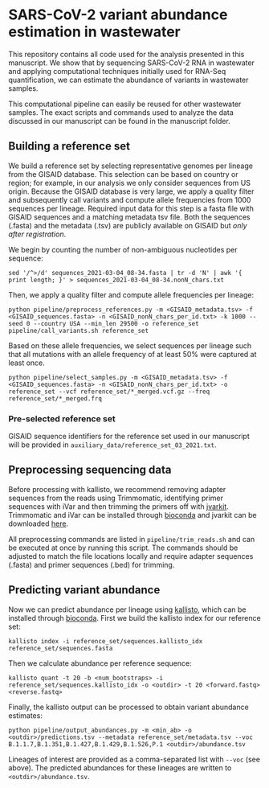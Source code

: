 # SARS-CoV-2 variant abundance estimation in wastewater

This repository contains all code used for the analysis presented in this
manuscript. We show that by sequencing SARS-CoV-2 RNA in wastewater and applying
computational techniques initially used for RNA-Seq quantification, we can
estimate the abundance of variants in wastewater samples.

This computational pipeline can easily be reused for other wastewater samples.
The exact scripts and commands used to analyze the data discussed in our
manuscript can be found in the manuscript folder.


## Building a reference set
We build a reference set by selecting representative genomes per lineage from
the GISAID database. This selection can be based on country or region; for
example, in our analysis we only consider sequences from US origin. Because the
GISAID database is very large, we apply a quality filter and subsequently
call variants and compute allele frequencies from 1000 sequences per lineage.
Required input data for this step is a fasta file with GISAID sequences and a
matching metadata tsv file. Both the sequences (.fasta) and the metadata (.tsv)
are publicly available on GISAID but *only after registration*.

We begin by counting the number of non-ambiguous
nucleotides per sequence:

    sed '/^>/d' sequences_2021-03-04_08-34.fasta | tr -d 'N' | awk '{ print length; }' > sequences_2021-03-04_08-34.nonN_chars.txt

Then, we apply a quality filter and compute allele frequencies per lineage:

    python pipeline/preprocess_references.py -m <GISAID_metadata.tsv> -f <GISAID_sequences.fasta> -n <GISAID_nonN_chars_per_id.txt> -k 1000 --seed 0 --country USA --min_len 29500 -o reference_set   
    pipeline/call_variants.sh reference_set

Based on these allele frequencies, we select sequences per lineage such that all
mutations with an allele frequency of at least 50% were captured at least once.

    python pipeline/select_samples.py -m <GISAID_metadata.tsv> -f <GISAID_sequences.fasta> -n <GISAID_nonN_chars_per_id.txt> -o reference_set --vcf reference_set/*_merged.vcf.gz --freq reference_set/*_merged.frq

### Pre-selected reference set
GISAID sequence identifiers for the reference set used in our manuscript will be
provided in `auxiliary_data/reference_set_03_2021.txt`.


## Preprocessing sequencing data
Before processing with kallisto, we recommend removing adapter sequences from
the reads using Trimmomatic, identifying primer sequences with iVar and then
trimming the primers off with [jvarkit](http://lindenb.github.io/jvarkit/Biostar84452).
Trimmomatic and iVar can be installed through [bioconda](http://bioconda.github.io)
and jvarkit can be downloaded [here](http://lindenb.github.io/jvarkit/Biostar84452).

All preprocessing commands are listed in `pipeline/trim_reads.sh` and can be
executed at once by running this script. The commands should be adjusted to
match the file locations locally and require adapter sequences (.fasta) and
primer sequences (.bed) for trimming.

## Predicting variant abundance
Now we can predict abundance per lineage using
[kallisto](https://pachterlab.github.io/kallisto/about), which can be
installed through [bioconda](http://bioconda.github.io).
First we build the kallisto index for our reference set:

    kallisto index -i reference_set/sequences.kallisto_idx reference_set/sequences.fasta

Then we calculate abundance per reference sequence:

    kallisto quant -t 20 -b <num_bootstraps> -i reference_set/sequences.kallisto_idx -o <outdir> -t 20 <forward.fastq> <reverse.fastq>

Finally, the kallisto output can be processed to obtain variant abundance estimates:

    python pipeline/output_abundances.py -m <min_ab> -o <outdir>/predictions.tsv --metadata reference_set/metadata.tsv --voc B.1.1.7,B.1.351,B.1.427,B.1.429,B.1.526,P.1 <outdir>/abundance.tsv

Lineages of interest are provided as a comma-separated list with `--voc` (see above).
The predicted abundances for these lineages are written to `<outdir>/abundance.tsv`.
